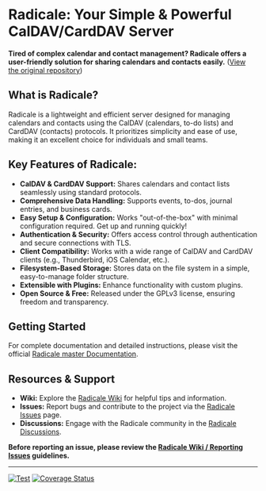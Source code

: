 # Radicale: Your Simple & Powerful CalDAV/CardDAV Server

**Tired of complex calendar and contact management? Radicale offers a user-friendly solution for sharing calendars and contacts easily.**  ([View the original repository](https://github.com/Kozea/Radicale))

## What is Radicale?

Radicale is a lightweight and efficient server designed for managing calendars and contacts using the CalDAV (calendars, to-do lists) and CardDAV (contacts) protocols. It prioritizes simplicity and ease of use, making it an excellent choice for individuals and small teams.

## Key Features of Radicale:

*   **CalDAV & CardDAV Support:** Shares calendars and contact lists seamlessly using standard protocols.
*   **Comprehensive Data Handling:** Supports events, to-dos, journal entries, and business cards.
*   **Easy Setup & Configuration:** Works "out-of-the-box" with minimal configuration required.  Get up and running quickly!
*   **Authentication & Security:**  Offers access control through authentication and secure connections with TLS.
*   **Client Compatibility:** Works with a wide range of CalDAV and CardDAV clients (e.g., Thunderbird, iOS Calendar, etc.).
*   **Filesystem-Based Storage:** Stores data on the file system in a simple, easy-to-manage folder structure.
*   **Extensible with Plugins:** Enhance functionality with custom plugins.
*   **Open Source & Free:** Released under the GPLv3 license, ensuring freedom and transparency.

## Getting Started

For complete documentation and detailed instructions, please visit the official [Radicale master Documentation](https://radicale.org/master.html).

## Resources & Support

*   **Wiki:** Explore the [Radicale Wiki](https://github.com/Kozea/Radicale/wiki) for helpful tips and information.
*   **Issues:** Report bugs and contribute to the project via the [Radicale Issues](https://github.com/Kozea/Radicale/issues) page.
*   **Discussions:** Engage with the Radicale community in the [Radicale Discussions](https://github.com/Kozea/Radicale/discussions).

**Before reporting an issue, please review the [Radicale Wiki / Reporting Issues](https://github.com/Kozea/Radicale/wiki/01-‐-Reporting-Issues) guidelines.**

---

[![Test](https://github.com/Kozea/Radicale/actions/workflows/test.yml/badge.svg?branch=master)](https://github.com/Kozea/Radicale/actions/workflows/test.yml)
[![Coverage Status](https://coveralls.io/repos/github/Kozea/Radicale/badge.svg?branch=master)](https://coveralls.io/github/Kozea/Radicale?branch=master)